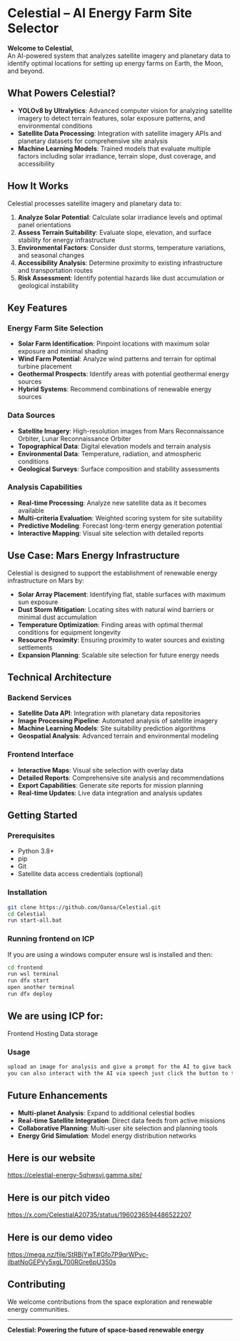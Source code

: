 # Celestial – AI Energy Farm Site Selector

**Welcome to Celestial**,  
An AI-powered system that analyzes satellite imagery and planetary data to identify optimal locations for setting up energy farms on Earth, the Moon, and beyond.

## What Powers Celestial?

* **YOLOv8 by Ultralytics**: Advanced computer vision for analyzing satellite imagery to detect terrain features, solar exposure patterns, and environmental conditions
* **Satellite Data Processing**: Integration with satellite imagery APIs and planetary datasets for comprehensive site analysis
* **Machine Learning Models**: Trained models that evaluate multiple factors including solar irradiance, terrain slope, dust coverage, and accessibility

## How It Works

Celestial processes satellite imagery and planetary data to:

1. **Analyze Solar Potential**: Calculate solar irradiance levels and optimal panel orientations
2. **Assess Terrain Suitability**: Evaluate slope, elevation, and surface stability for energy infrastructure
3. **Environmental Factors**: Consider dust storms, temperature variations, and seasonal changes
4. **Accessibility Analysis**: Determine proximity to existing infrastructure and transportation routes
5. **Risk Assessment**: Identify potential hazards like dust accumulation or geological instability

## Key Features

### Energy Farm Site Selection
- **Solar Farm Identification**: Pinpoint locations with maximum solar exposure and minimal shading
- **Wind Farm Potential**: Analyze wind patterns and terrain for optimal turbine placement
- **Geothermal Prospects**: Identify areas with potential geothermal energy sources
- **Hybrid Systems**: Recommend combinations of renewable energy sources

### Data Sources
- **Satellite Imagery**: High-resolution images from Mars Reconnaissance Orbiter, Lunar Reconnaissance Orbiter
- **Topographical Data**: Digital elevation models and terrain analysis
- **Environmental Data**: Temperature, radiation, and atmospheric conditions
- **Geological Surveys**: Surface composition and stability assessments

### Analysis Capabilities
- **Real-time Processing**: Analyze new satellite data as it becomes available
- **Multi-criteria Evaluation**: Weighted scoring system for site suitability
- **Predictive Modeling**: Forecast long-term energy generation potential
- **Interactive Mapping**: Visual site selection with detailed reports

## Use Case: Mars Energy Infrastructure

Celestial is designed to support the establishment of renewable energy infrastructure on Mars by:

- **Solar Array Placement**: Identifying flat, stable surfaces with maximum sun exposure
- **Dust Storm Mitigation**: Locating sites with natural wind barriers or minimal dust accumulation
- **Temperature Optimization**: Finding areas with optimal thermal conditions for equipment longevity
- **Resource Proximity**: Ensuring proximity to water sources and existing settlements
- **Expansion Planning**: Scalable site selection for future energy needs

## Technical Architecture

### Backend Services
- **Satellite Data API**: Integration with planetary data repositories
- **Image Processing Pipeline**: Automated analysis of satellite imagery
- **Machine Learning Models**: Site suitability prediction algorithms
- **Geospatial Analysis**: Advanced terrain and environmental modeling

### Frontend Interface
- **Interactive Maps**: Visual site selection with overlay data
- **Detailed Reports**: Comprehensive site analysis and recommendations
- **Export Capabilities**: Generate site reports for mission planning
- **Real-time Updates**: Live data integration and analysis updates

## Getting Started

### Prerequisites
- Python 3.8+
- pip
- Git
- Satellite data access credentials (optional)

### Installation
```bash
git clone https://github.com/Oansa/Celestial.git
cd Celestial
run start-all.bat
```

### Running frontend on ICP
If you are using a windows computer ensure wsl is installed and then:
```bash
cd frontend
run wsl terminal
run dfx start
open another terminal
run dfx deploy
```
## We are using ICP for:
Frontend Hosting
Data storage

### Usage
```bash
upload an image for analysis and give a prompt for the AI to give back relevant output. 
you can also interact with the AI via speech just click the button to the left of the text input field and the agent will ask for microphone access and take your speech input and it will also take a photo with your webcam and then give a response based on all these entries.
```

## Future Enhancements
- **Multi-planet Analysis**: Expand to additional celestial bodies
- **Real-time Satellite Integration**: Direct data feeds from active missions
- **Collaborative Planning**: Multi-user site selection and planning tools
- **Energy Grid Simulation**: Model energy distribution networks

## Here is our website
https://celestial-energy-5qhwsvj.gamma.site/

## Here is our pitch video
https://x.com/CelestialA20735/status/1960236594486522207

## Here is our demo video
https://mega.nz/file/StRBjYwT#Gfo7P9qrWPvc-ilbatNoGEPVy5xgL700RGre6pU350s

## Contributing
We welcome contributions from the space exploration and renewable energy communities.

---
**Celestial: Powering the future of space-based renewable energy**

